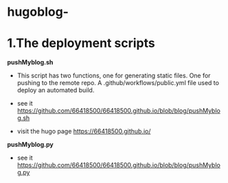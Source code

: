 # hugoblog-
# 1.The deployment scripts
**pushMyblog.sh** 
* This script has two functions, one for generating static files. One for pushing to the remote repo. A .github/workflows/public.yml file used to deploy an automated build.

* see it https://github.com/66418500/66418500.github.io/blob/blog/pushMyblog.sh
* visit the hugo page https://66418500.github.io/ 

**pushMyblog.py**
* see it https://github.com/66418500/66418500.github.io/blob/blog/pushMyblog.py
